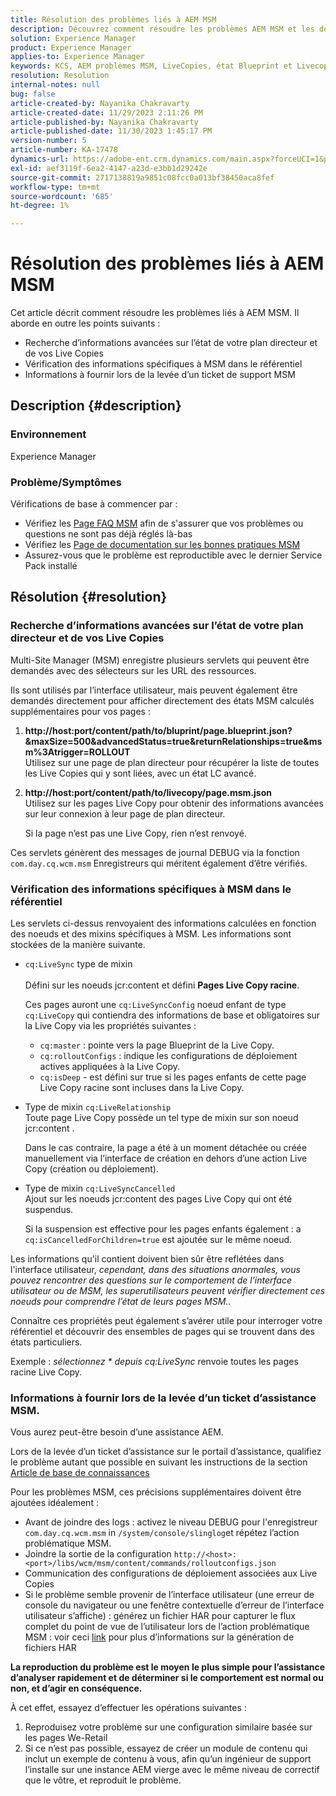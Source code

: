 ```yaml
---
title: Résolution des problèmes liés à AEM MSM
description: Découvrez comment résoudre les problèmes AEM MSM et les détails à fournir lors de la levée d’un ticket de support MSM.
solution: Experience Manager
product: Experience Manager
applies-to: Experience Manager
keywords: KCS, AEM problèmes MSM, LiveCopies, état Blueprint et Livecopies, AEM
resolution: Resolution
internal-notes: null
bug: false
article-created-by: Nayanika Chakravarty
article-created-date: 11/29/2023 2:11:26 PM
article-published-by: Nayanika Chakravarty
article-published-date: 11/30/2023 1:45:17 PM
version-number: 5
article-number: KA-17478
dynamics-url: https://adobe-ent.crm.dynamics.com/main.aspx?forceUCI=1&pagetype=entityrecord&etn=knowledgearticle&id=6218b528-c18e-ee11-8179-6045bd006b4b
exl-id: aef3119f-6ea2-4147-a23d-e3bb1d29242e
source-git-commit: 2717138819a9851c08fcc0a013bf38450aca8fef
workflow-type: tm+mt
source-wordcount: '685'
ht-degree: 1%

---
```


# Résolution des problèmes liés à AEM MSM


Cet article décrit comment résoudre les problèmes liés à AEM MSM. Il aborde en outre les points suivants :

- Recherche d’informations avancées sur l’état de votre plan directeur et de vos Live Copies
- Vérification des informations spécifiques à MSM dans le référentiel
- Informations à fournir lors de la levée d’un ticket de support MSM


## Description {#description}


### Environnement

Experience Manager

### Problème/Symptômes

Vérifications de base à commencer par :

- Vérifiez les [Page FAQ MSM](https://experienceleague.adobe.com/docs/experience-manager-65/administering/introduction/troubleshoot-msm.html?lang=en#faq) afin de s&#39;assurer que vos problèmes ou questions ne sont pas déjà réglés là-bas
- Vérifiez les [Page de documentation sur les bonnes pratiques MSM](https://experienceleague.adobe.com/docs/experience-manager-65/administering/introduction/msm-best-practices.html?lang=en)
- Assurez-vous que le problème est reproductible avec le dernier Service Pack installé



## Résolution {#resolution}


### Recherche d’informations avancées sur l’état de votre plan directeur et de vos Live Copies

Multi-Site Manager (MSM) enregistre plusieurs servlets qui peuvent être demandés avec des sélecteurs sur les URL des ressources.

Ils sont utilisés par l’interface utilisateur, mais peuvent également être demandés directement pour afficher directement des états MSM calculés supplémentaires pour vos pages :

1. <b>http://host:port/content/path/to/bluprint/page.blueprint.json?&amp;maxSize=500&amp;advancedStatus=true&amp;returnRelationships=true&amp;msm%3Atrigger=ROLLOUT</b>\
   Utilisez sur une page de plan directeur pour récupérer la liste de toutes les Live Copies qui y sont liées, avec un état LC avancé.
2. <b>http://host:port/content/path/to/livecopy/page.msm.json</b>\
   Utilisez sur les pages Live Copy pour obtenir des informations avancées sur leur connexion à leur page de plan directeur.

   Si la page n’est pas une Live Copy, rien n’est renvoyé.


Ces servlets génèrent des messages de journal DEBUG via la fonction `com.day.cq.wcm.msm` Enregistreurs qui méritent également d’être vérifiés.

### Vérification des informations spécifiques à MSM dans le référentiel

Les servlets ci-dessus renvoyaient des informations calculées en fonction des noeuds et des mixins spécifiques à MSM.
Les informations sont stockées de la manière suivante.

- `cq:LiveSync` type de mixin<br>\
  Défini sur les noeuds jcr:content et défini <b>Pages Live Copy racine</b>.

  Ces pages auront une `cq:LiveSyncConfig` noeud enfant de type `cq:LiveCopy` qui contiendra des informations de base et obligatoires sur la Live Copy via les propriétés suivantes :

   - `cq:master` : pointe vers la page Blueprint de la Live Copy.
   - `cq:rolloutConfigs` : indique les configurations de déploiement actives appliquées à la Live Copy.
   - `cq:isDeep` - est défini sur true si les pages enfants de cette page Live Copy racine sont incluses dans la Live Copy.
- Type de mixin `cq:LiveRelationship`\
  Toute page Live Copy possède un tel type de mixin sur son noeud jcr:content .

  Dans le cas contraire, la page a été à un moment détachée ou créée manuellement via l’interface de création en dehors d’une action Live Copy (création ou déploiement).
- Type de mixin `cq:LiveSyncCancelled`\
  Ajout sur les noeuds jcr:content des pages Live Copy qui ont été suspendus.

  Si la suspension est effective pour les pages enfants également : a `cq:isCancelledForChildren=true` est ajoutée sur le même noeud.


Les informations qu&#39;il contient doivent bien sûr être reflétées dans l&#39;interface utilisateur, *cependant, dans des situations anormales, vous pouvez rencontrer des questions sur le comportement de l’interface utilisateur ou de MSM, les superutilisateurs peuvent vérifier directement ces noeuds pour comprendre l’état de leurs pages MSM.*.

Connaître ces propriétés peut également s’avérer utile pour interroger votre référentiel et découvrir des ensembles de pages qui se trouvent dans des états particuliers.

Exemple : *sélectionnez \* depuis cq:LiveSync* renvoie toutes les pages racine Live Copy.

### Informations à fournir lors de la levée d’un ticket d’assistance MSM.

Vous aurez peut-être besoin d’une assistance AEM.

Lors de la levée d’un ticket d’assistance sur le portail d’assistance, qualifiez le problème autant que possible en suivant les instructions de la section [Article de base de connaissances](https://experienceleague.adobe.com/docs/experience-cloud-kcs/kbarticles/KA-17494.html)

Pour les problèmes MSM, ces précisions supplémentaires doivent être ajoutées idéalement :

- Avant de joindre des logs : activez le niveau DEBUG pour l&#39;enregistreur `com.day.cq.wcm.msm` in `/system/console/slinglog`et répétez l’action problématique MSM.
- Joindre la sortie de la configuration `http://<host>:<port>/libs/wcm/msm/content/commands/rolloutconfigs.json`
- Communication des configurations de déploiement associées aux Live Copies
- Si le problème semble provenir de l’interface utilisateur (une erreur de console du navigateur ou une fenêtre contextuelle d’erreur de l’interface utilisateur s’affiche) : générez un fichier HAR pour capturer le flux complet du point de vue de l’utilisateur lors de l’action problématique MSM : voir ceci [link](https://help.tenderapp.com/kb/troubleshooting-your-tender-site/generating-an-har-file) pour plus d’informations sur la génération de fichiers HAR


<b>La reproduction du problème est le moyen le plus simple pour l’assistance d’analyser rapidement et de déterminer si le comportement est normal ou non, et d’agir en conséquence.</b>

À cet effet, essayez d’effectuer les opérations suivantes :

1. Reproduisez votre problème sur une configuration similaire basée sur les pages We-Retail
2. Si ce n’est pas possible, essayez de créer un module de contenu qui inclut un exemple de contenu à vous, afin qu’un ingénieur de support l’installe sur une instance AEM vierge avec le même niveau de correctif que le vôtre, et reproduit le problème.
